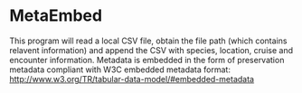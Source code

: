 # MetaEmbed

This program will read a local CSV file, obtain the file path (which contains relavent information) and append the CSV with species, location, cruise and encounter information. Metadata is embedded in the form of preservation metadata compliant with W3C embedded metadata format: http://www.w3.org/TR/tabular-data-model/#embedded-metadata
